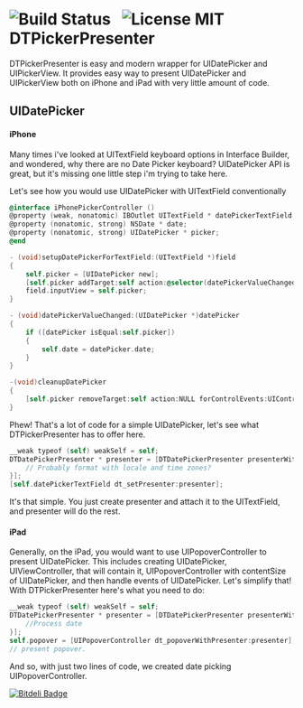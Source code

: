 ![Build Status](https://travis-ci.org/DenHeadless/DTRequestVerifier.png?branch=master) &nbsp;
![License MIT](https://go-shields.herokuapp.com/license-MIT-blue.png)
DTPickerPresenter
=================

DTPickerPresenter is easy and modern wrapper for UIDatePicker and UIPickerView. It provides easy way to present UIDatePicker and UIPickerView both on iPhone and iPad with very little amount of code.

## UIDatePicker 

#### iPhone

Many times i've looked at UITextField keyboard options in Interface Builder, and wondered, why there are no Date Picker keyboard? UIDatePicker API is great, but it's missing one little step i'm trying to take here.

Let's see how you would use UIDatePicker with UITextField conventionally

```objective-c
@interface iPhonePickerController () 
@property (weak, nonatomic) IBOutlet UITextField * datePickerTextField;
@property (nonatomic, strong) NSDate * date;
@property (nonatomic, strong) UIDatePicker * picker;
@end

- (void)setupDatePickerForTextField:(UITextField *)field
{
    self.picker = [UIDatePicker new];
    [self.picker addTarget:self action:@selector(datePickerValueChanged:) forControlEvents:UIControlEventValueChanged];
    field.inputView = self.picker;
}

- (void)datePickerValueChanged:(UIDatePicker *)datePicker
{
    if ([datePicker isEqual:self.picker])
    {
        self.date = datePicker.date;
    }
}

-(void)cleanupDatePicker
{
    [self.picker removeTarget:self action:NULL forControlEvents:UIControlEventValueChanged];
}
```

Phew! That's a lot of code for a simple UIDatePicker, let's see what DTPickerPresenter has to offer here.


```objective-c
__weak typeof (self) weakSelf = self;
DTDatePickerPresenter * presenter = [DTDatePickerPresenter presenterWithChangeBlock:^(NSDate * selectedDate) {
    // Probably format with locale and time zones?
}];
[self.datePickerTextField dt_setPresenter:presenter];
```

It's that simple. You just create presenter and attach it to the UITextField, and presenter will do the rest.

#### iPad

Generally, on the iPad, you would want to use UIPopoverController to present UIDatePicker. This includes creating UIDatePicker, UIViewController, that will contain it, UIPopoverController with contentSize of UIDatePicker, and then handle events of UIDatePicker. Let's simplify that! With DTPickerPresenter here's what you need to do:

```objective-c
__weak typeof (self) weakSelf = self;
DTDatePickerPresenter * presenter = [DTDatePickerPresenter presenterWithChangeBlock:^(NSDate * selectedDate) {
    //Process date
}];
self.popover = [UIPopoverController dt_popoverWithPresenter:presenter];
// present popover.
```
And so, with just two lines of code, we created date picking UIPopoverController.

[![Bitdeli Badge](https://d2weczhvl823v0.cloudfront.net/DenHeadless/dtpickerpresenter/trend.png)](https://bitdeli.com/free "Bitdeli Badge")

